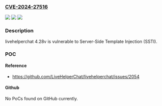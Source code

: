### [CVE-2024-27516](https://cve.mitre.org/cgi-bin/cvename.cgi?name=CVE-2024-27516)
![](https://img.shields.io/static/v1?label=Product&message=n%2Fa&color=blue)
![](https://img.shields.io/static/v1?label=Version&message=n%2Fa&color=blue)
![](https://img.shields.io/static/v1?label=Vulnerability&message=n%2Fa&color=brighgreen)

### Description

livehelperchat 4.28v is vulnerable to Server-Side Template Injection (SSTI).

### POC

#### Reference
- https://github.com/LiveHelperChat/livehelperchat/issues/2054

#### Github
No PoCs found on GitHub currently.

